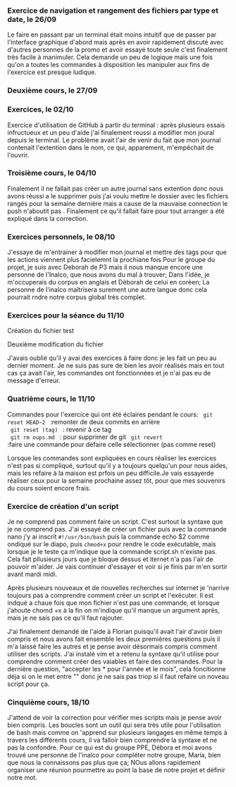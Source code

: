 
### Exercice de navigation et rangement des fichiers par type et date, le 26/09 
Le faire en passant par un terminal était moins intuitif que de passer par l'interface graphique d'abord mais après 
en avoir rapidement discuté avec d'autres personnes de la promo et avoir essayé toute seule c'est finalement très 
facile à manimuler. Cela demande un peu de logique mais une fois qu'on a toutes les commandes à disposition les 
manipuler aux fins de l'exercice est presque ludique.

### Deuxième cours, le 27/09

### Exercices, le 02/10 
Exercice d'utilisation de GitHub à partir du terminal : après plusieurs essais infructueux et un peu d'aide j'ai 
finalement reussi a modifier mon joural depuis le terminal. Le problème avait l'air de venir du fait que mon journal 
contenait l'extention dans le nom, ce qui, apparement, m'empêchait de l'ouvrir.

### Troisième cours, le 04/10 
Finalement il ne fallait pas créer un autre journal sans extention donc nous avons réussi a le supprimer puis j'ai 
voulu mettre le dossier avec les fichiers rangés pour la semaine dernière mais a cause de la mauvaise connection le 
push n'aboutit pas . Finalement ce qu'il fallait faire pour tout arranger a été expliqué dans la correction.

### Exercices personnels, le 08/10
J'essaye de m'entrainer à modifier mon journal et mettre des tags pour que les actions viennent plus facielemnt la 
prochiane fois Pour le groupe du projet, je suis avec Deborah de P3 mais il nous manque encore une personne de 
l'Inalco, que nous avons du mal à trouver; Dans l'idée, je m'occuperais du corpus en anglais et Déborah de celui en 
coréen; La personne de l'inalco maîtrisera surement une autre langue donc cela pourrait rndre notre corpus global 
très complet.

### Exercices pour la séance du 11/10
Création du fichier test

Deuxième modification du fichier

J'avais oublié qu'il y avai des exercices à faire donc je les fait un peu au dernier moment. Je ne suis pas sure de 
bien les avoir réalisés mais en tout cas ça avait l'air, les commandes ont fonctionnées et je n'ai pas eu de message 
d'erreur.

### Quatrième cours, le 11/10
Commandes pour l'exercice qui ont été éclaires pendant le cours:
<code> git reset HEAD~2 </code> :remonter de deux commits en arrière  
<code> git reset (tag) </code> : revenir à ce tag    
<code> git rm oups.md </code> : pour supprimer de git
<code> git revert </code> :faire une commande pour défaire celle sélectionner (pas comme reset)

Lorsque les commandes sont expliquées en cours réaliser les exercices n'est pas si compliqué, surtout qu'il y a 
toujours quelqu'un pour nous aides, mais les refaire à la maison est prfois un peu difficile.Je vais essayerde 
réaliser ceux pour la semaine prochaine assez tôt, pour que mes souvenirs du cours soient encore frais.


### Exercice de création d'un script
Je ne comprend pas comment faire un script. C'est surtout la syntaxe que je ne comprend pas. J'ai essayé de créer 
un fichier puis avec la commande nano j'y ai inscrit <code>#!/usr/bin/bash</code> puis la commande echo $2 comme 
ondiqué sur le diapo, puis <code>chmod+x</code> pour rendre le code exécutable, mais lorsque je le teste ça 
m'indique que la commande script.sh n'existe pas. Cela fait pllusieurs jours que je bloque dessus et iternet n'a 
pas l'air de pouvoir m'aider.
Je vais continuer d'essayer et voir si je finis par m'en sortir avant mardi midi.

Après plusieurs nouveaux et de nouvelles recherches sur internet je 'narrive toujours pas a comprendre comment créer 
un script et l'exécuter. Il est indqué a chaue fois que mon fichier n'est pas une commande, et lorsque j'ahoute chomd 
+x à la fin on m'indique qu'il manque un argument après, mais je ne sais pas ce qu'il faut rajouter.

J'ai finalement demandé de l'aide à Florian puisqu'il avait l'air d'avoir bien compris et nous avons fait ensemble 
les deux premières questions puis il m'a laissé faire les autres et je pense avoir désormais compris comment utiliser 
des scripts. J'ai instalé vim et a retenu la syntaxe qu'il utilise pour comprendre comment créer des vaiables et 
faire des commandes. Pour la dernière question, "accepter les * pour l'année et le mois", cela foncitionne déja si on 
le met entre "" donc je ne sais pas triop si il faut refaire un noveau script pour ça.

### Cinquième cours, 18/10
J'attend de voir la correction pour vérifier mes scripts mais je pense avoir bien compris. Les boucles sont un outil 
qui sera très utile pour l'utilisation de bash mais comme on 'apprend sur plusieurs langages en même temps à travers 
les différents cours, il va falloir bien comprendre la syntaxe et ne pas la confondre. Pour ce qui est du groupe PPE, 
Débora et moi avons trouvé une personne de l'inalco pour compléter notre groupe, Maria, bien que nous la connaissons 
pas plus que ça; NOus allons rapidement organiser une réunion pourmettre au point la base de notre projet et définir 
notre mot.

